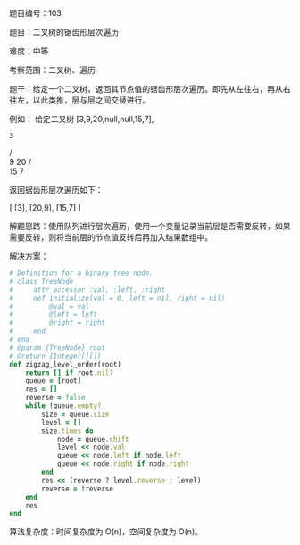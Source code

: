 题目编号：103

题目：二叉树的锯齿形层次遍历

难度：中等

考察范围：二叉树、遍历

题干：给定一个二叉树，返回其节点值的锯齿形层次遍历。即先从左往右，再从右往左，以此类推，层与层之间交替进行。

例如：
给定二叉树 [3,9,20,null,null,15,7],

    3
   / \
  9  20
    /  \
   15   7

返回锯齿形层次遍历如下：

[
  [3],
  [20,9],
  [15,7]
]

解题思路：使用队列进行层次遍历，使用一个变量记录当前层是否需要反转，如果需要反转，则将当前层的节点值反转后再加入结果数组中。

解决方案：

```ruby
# Definition for a binary tree node.
# class TreeNode
#     attr_accessor :val, :left, :right
#     def initialize(val = 0, left = nil, right = nil)
#         @val = val
#         @left = left
#         @right = right
#     end
# end
# @param {TreeNode} root
# @return {Integer[][]}
def zigzag_level_order(root)
    return [] if root.nil?
    queue = [root]
    res = []
    reverse = false
    while !queue.empty?
        size = queue.size
        level = []
        size.times do
            node = queue.shift
            level << node.val
            queue << node.left if node.left
            queue << node.right if node.right
        end
        res << (reverse ? level.reverse : level)
        reverse = !reverse
    end
    res
end
```

算法复杂度：时间复杂度为 O(n)，空间复杂度为 O(n)。